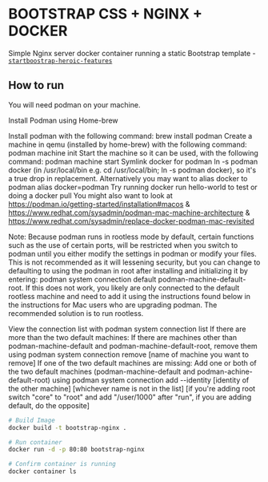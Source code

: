 # BOOTSTRAP CSS + NGINX + DOCKER

Simple Nginx server docker container running a static Bootstrap template - [`startboostrap-heroic-features`](https://github.com/BlackrockDigital/startbootstrap-heroic-features)

## How to run

You will need podman on your machine.

Install Podman using Home-brew

Install podman with the following command: brew install podman
Create a machine in qemu (installed by home-brew) with the following command: podman machine init
Start the machine so it can be used, with the following command: podman machine start
Symlink docker for podman ln -s podman docker  (in /usr/local/bin e.g. cd /usr/local/bin; ln -s podman docker), so it's a true drop in replacement. Alternatively you may want to alias docker to podman alias docker=podman
Try running docker run hello-world to test or doing a docker pull <fully-qualified-image-name>
You might also want to look at https://podman.io/getting-started/installation#macos & https://www.redhat.com/sysadmin/podman-mac-machine-architecture & https://www.redhat.com/sysadmin/replace-docker-podman-mac-revisited

Note: Because podman runs in rootless mode by default, certain functions such as the use of certain ports, will be restricted when you switch to podman until you either modify the settings in podman or modify your files. This is not recommended as it will lessening security, but you can change to defaulting to using the podman in root after installing and initializing it by entering: podman system connection default podman-machine-default-root. If this does not work, you likely are only connected to the default rootless machine and need to add it using the instructions found below in the instructions for Mac users who are upgrading podman. The recommended solution is to run rootless.

View the connection list with podman system connection list
If there are more than the two default machines:
If there are machines other than podman-machine-default and podman-machine-default-root, remove them using podman system connection remove [name of machine you want to remove]
If one of the two default machines are missing:
Add one or both of the two default machines (podman-machine-default and podman-achine-default-root) using podman system connection add --identity [identity of the other machine] [whichever name is not in the list] [if you're adding root switch "core" to "root" and add "/user/1000" after "run", if you are adding default, do the opposite]
  
  

```bash
# Build Image
docker build -t bootstrap-nginx .

# Run container
docker run -d -p 80:80 bootstrap-nginx 

# Confirm container is running
docker container ls
```

